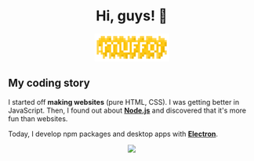 <h1 align="center">Hi, guys! 👋</h1>

<p align="center">
 <img alt="My logo" src="images/logo.png" width="30%">
</p>

## My coding story
I started off **making websites** (pure HTML, CSS). I was getting better in JavaScript. Then, I found out about **[Node.js](https://github.com/nodejs/node)** and discovered that it's more fun than websites.

Today, I develop npm packages and desktop apps with **[Electron](https://github.com/electron/electron)**.

<!-- ### Languages
[![JavaScript](https://img.shields.io/badge/javascript-black?style=for-the-badge&logo=javascript)](https://github.com/muffoi)
[![Batch](https://img.shields.io/badge/batch-black?style=for-the-badge&logo=gnu-bash)](https://github.com/muffoi)

### Technologies & Frameworks
[![HTML5](https://img.shields.io/badge/html5-black?style=for-the-badge&logo=html5)](https://github.com/muffoi)
[![CSS3](https://img.shields.io/badge/css3-black?style=for-the-badge&logo=css3&logoColor=blue)](https://github.com/muffoi)
[![Electron](https://img.shields.io/badge/electron-black?style=for-the-badge&logo=electron)](https://github.com/muffoi)
[![Node.js](https://img.shields.io/badge/node.js-black?style=for-the-badge&logo=nodedotjs)](https://github.com/muffoi) -->

<p align="center">
  <a href="https://github.com/muffoi">
    <img src="https://komarev.com/ghpvc/?username=muffoi&color=yellow&style=for-the-badge" />
  </a>
</p>
